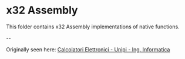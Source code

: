 # x32 Assembly

This folder contains x32 Assembly implementations of native functions.

--

Originally seen here: [Calcolatori Elettronici - Unipi - Ing. Informatica](http://calcolatori.iet.unipi.it/)

